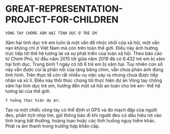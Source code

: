 # GREAT-REPRESENTATION-PROJECT-FOR-CHILDREN
    VÒNG TAY CHỐNG XÂM HẠI TÌNH DỤC Ở TRẺ EM

Xâm hại tình dục trẻ em luôn là một vấn đề nhức nhối của xã hội, một vấn nạn không chỉ ở Việt Nam mà còn trên toàn thế giới. Điều này ảnh hưởng trực tiếp tới thế hệ tương lai và sự phát triển của toàn xã hội. 
Theo báo cáo từ Chính Phủ, từ đầu năm 2015 tới giữa năm 2019 đã có 6.432 trẻ em bị xâm hại tình dục. Trung bình 1 ngày có tới 6 trẻ em bị xâm hại. Tuy nhiên con số này vẫn được coi là phần nổi của tảng băng chìm, vẫn chưa phản ánh đúng tình hình. Trên thực tế còn rất nhiều vụ việc sảy ra nhưng chưa được tiếp nhận và xử lí. 
Điều này thôi thúc chúng tôi thực hiện dự án Vòng tay chống xâm hại tình dục trẻ em, hướng đến một xã hội an toàn cho trẻ em- thế hệ tương lai của thế giới.

    Ý tưởng thực hiện dự án:
                                                   
Tạo ra một chiếc vòng tay có thể định vị GPS và đo mạch đập của người đeo, phân tích nhịp tim, gửi thông báo đi khi người đeo có dấu hiệu rơi vào tình trạng bất thường, hoảng loạn hoặc các tình huống nguy hiểm khác. Phát ra âm thanh trong trường hợp khẩn cấp. 

